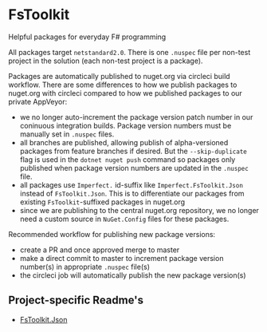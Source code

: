 # FsToolkit
Helpful packages for everyday F# programming

All packages target `netstandard2.0`. There is one `.nuspec` file per non-test project in the solution (each non-test project is a package).

Packages are automatically published to nuget.org via circleci build workflow. There are some differences to how we publish packages to nuget.org with circleci compared to how we published packages to our private AppVeyor:
* we no longer auto-increment the package version patch number in our coninuous integration builds. Package version numbers must be manually set in `.nuspec` files.
* all branches are published, allowing publish of alpha-versioned packages from feature branches if desired. But the `--skip-duplicate` flag is used in the `dotnet nuget push` command so packages only published when package version numbers are updated in the `.nuspec` file.
* all packages use `Imperfect.` id-suffix like `Imperfect.FsToolkit.Json` instead of `FsToolkit.Json`. This is to differentiate our packages from existing `FsToolkit`-suffixed packages in nuget.org 
* since we are publishing to the central nuget.org repository, we no longer need a custom source in `NuGet.Config` files for these packages.

Recommended workflow for publishing new package versions:
* create a PR and once approved merge to master
* make a direct commit to master to increment package version number(s) in appropriate `.nuspec` file(s)
* the circleci job will automatically publish the new package version(s)

## Project-specific Readme's

- [FsToolkit.Json](https://github.com/relayfoods/FsToolkit/tree/master/FsToolkit.Json)

